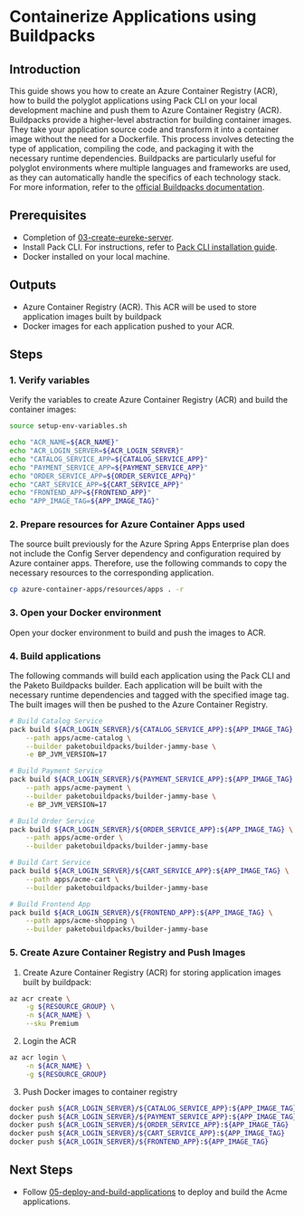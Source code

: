# Containerize Applications using Buildpacks
## Introduction
This guide shows you how to create an Azure Container Registry (ACR), how to build the polyglot applications using Pack CLI on your local development machine and push them to Azure Container Registry (ACR).
Buildpacks provide a higher-level abstraction for building container images. They take your application source code and transform it into a container image without the need for a Dockerfile. This process involves detecting the type of application, compiling the code, and packaging it with the necessary runtime dependencies. Buildpacks are particularly useful for polyglot environments where multiple languages and frameworks are used, as they can automatically handle the specifics of each technology stack. For more information, refer to the [official Buildpacks documentation](https://buildpacks.io/docs/).

## Prerequisites
- Completion of  [03-create-eureke-server](./03-create-eureke-server.md).
- Install Pack CLI. For instructions, refer to [Pack CLI installation guide](https://buildpacks.io/docs/for-platform-operators/how-to/integrate-ci/pack/).
- Docker installed on your local machine.

## Outputs
- Azure Container Registry (ACR). This ACR will be used to store application images built by buildpack
- Docker images for each application pushed to your ACR.

## Steps

### 1. Verify variables
Verify the variables to create Azure Container Registry (ACR) and build the container images:
```bash
source setup-env-variables.sh

echo "ACR_NAME=${ACR_NAME}"
echo "ACR_LOGIN_SERVER=${ACR_LOGIN_SERVER}"
echo "CATALOG_SERVICE_APP=${CATALOG_SERVICE_APP}"
echo "PAYMENT_SERVICE_APP=${PAYMENT_SERVICE_APP}"
echo "ORDER_SERVICE_APP=${ORDER_SERVICE_APPq}"
echo "CART_SERVICE_APP=${CART_SERVICE_APP}"
echo "FRONTEND_APP=${FRONTEND_APP}"
echo "APP_IMAGE_TAG=${APP_IMAGE_TAG}"
```

### 2. Prepare resources for Azure Container Apps used
The source built previously for the Azure Spring Apps Enterprise plan does not include the Config Server dependency and configuration required by Azure container apps. Therefore, use the following commands to copy the necessary resources to the corresponding application.
```bash
cp azure-container-apps/resources/apps . -r
```

### 3. Open your Docker environment
Open your docker environment to build and push the images to ACR.

### 4. Build applications
The following commands will build each application using the Pack CLI and the Paketo Buildpacks builder. Each application will be built with the necessary runtime dependencies and tagged with the specified image tag. The built images will then be pushed to the Azure Container Registry.
```bash
# Build Catalog Service
pack build ${ACR_LOGIN_SERVER}/${CATALOG_SERVICE_APP}:${APP_IMAGE_TAG} \
    --path apps/acme-catalog \
    --builder paketobuildpacks/builder-jammy-base \
    -e BP_JVM_VERSION=17

# Build Payment Service
pack build ${ACR_LOGIN_SERVER}/${PAYMENT_SERVICE_APP}:${APP_IMAGE_TAG} \
    --path apps/acme-payment \
    --builder paketobuildpacks/builder-jammy-base \
    -e BP_JVM_VERSION=17

# Build Order Service
pack build ${ACR_LOGIN_SERVER}/${ORDER_SERVICE_APP}:${APP_IMAGE_TAG} \
    --path apps/acme-order \
    --builder paketobuildpacks/builder-jammy-base

# Build Cart Service
pack build ${ACR_LOGIN_SERVER}/${CART_SERVICE_APP}:${APP_IMAGE_TAG} \
    --path apps/acme-cart \
    --builder paketobuildpacks/builder-jammy-base

# Build Frontend App
pack build ${ACR_LOGIN_SERVER}/${FRONTEND_APP}:${APP_IMAGE_TAG} \
    --path apps/acme-shopping \
    --builder paketobuildpacks/builder-jammy-base
```

### 5. Create Azure Container Registry and Push Images
1. Create Azure Container Registry (ACR) for storing application images built by buildpack:
```bash
az acr create \
    -g ${RESOURCE_GROUP} \
    -n ${ACR_NAME} \
    --sku Premium
```

2. Login the ACR
```bash
az acr login \
    -n ${ACR_NAME} \
    -g ${RESOURCE_GROUP}
```

3. Push Docker images to container registry
```bash
docker push ${ACR_LOGIN_SERVER}/${CATALOG_SERVICE_APP}:${APP_IMAGE_TAG}
docker push ${ACR_LOGIN_SERVER}/${PAYMENT_SERVICE_APP}:${APP_IMAGE_TAG}
docker push ${ACR_LOGIN_SERVER}/${ORDER_SERVICE_APP}:${APP_IMAGE_TAG}
docker push ${ACR_LOGIN_SERVER}/${CART_SERVICE_APP}:${APP_IMAGE_TAG}
docker push ${ACR_LOGIN_SERVER}/${FRONTEND_APP}:${APP_IMAGE_TAG}
```

## Next Steps

- Follow [05-deploy-and-build-applications](./05-deploy-and-build-applications.md) to deploy and build the Acme applications.
